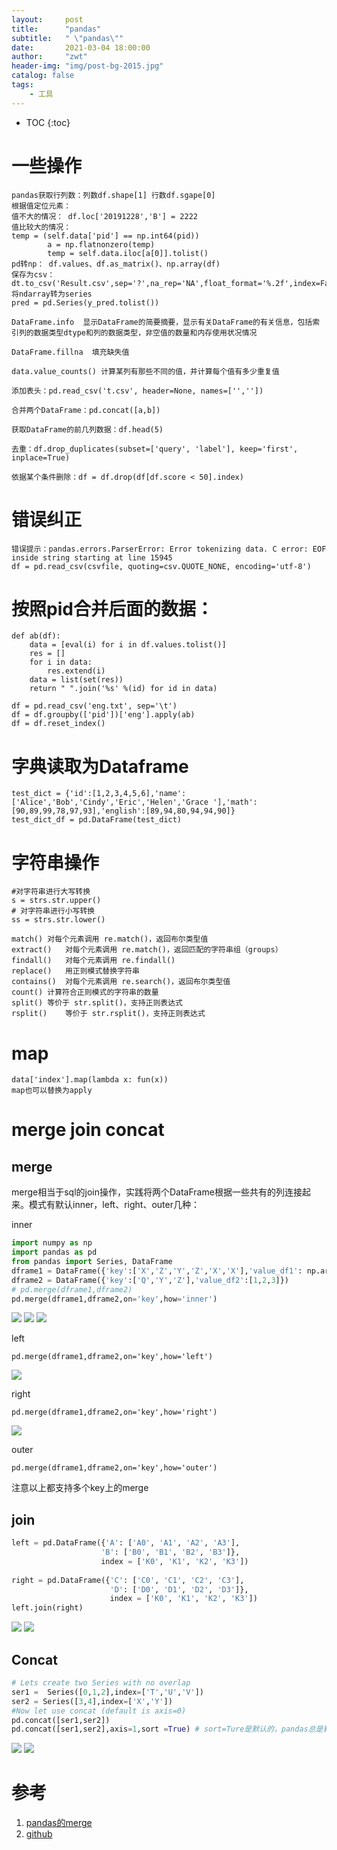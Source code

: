 ```yaml
---
layout:     post
title:      "pandas"
subtitle:   " \"pandas\""
date:       2021-03-04 18:00:00
author:     "zwt"
header-img: "img/post-bg-2015.jpg"
catalog: false
tags:
    - 工具
---
```

* TOC
{:toc}

# 一些操作
```
pandas获取行列数：列数df.shape[1] 行数df.sgape[0]
根据值定位元素：
值不大的情况： df.loc['20191228','B'] = 2222
值比较大的情况：
temp = (self.data['pid'] == np.int64(pid))
        a = np.flatnonzero(temp)
        temp = self.data.iloc[a[0]].tolist()
pd转np： df.values、df.as_matrix()、np.array(df)
保存为csv：dt.to_csv('Result.csv',sep='?',na_rep='NA',float_format='%.2f',index=False)
将ndarray转为series
pred = pd.Series(y_pred.tolist())

DataFrame.info  显示DataFrame的简要摘要，显示有关DataFrame的有关信息，包括索引列的数据类型dtype和列的数据类型，非空值的数量和内存使用状况情况

DataFrame.fillna  填充缺失值

data.value_counts() 计算某列有那些不同的值，并计算每个值有多少重复值

添加表头：pd.read_csv('t.csv', header=None, names=['',''])

合并两个DataFrame：pd.concat([a,b])

获取DataFrame的前几列数据：df.head(5)

去重：df.drop_duplicates(subset=['query', 'label'], keep='first', inplace=True)

依据某个条件删除：df = df.drop(df[df.score < 50].index)
```

# 错误纠正
```
错误提示：pandas.errors.ParserError: Error tokenizing data. C error: EOF inside string starting at line 15945
df = pd.read_csv(csvfile, quoting=csv.QUOTE_NONE, encoding='utf-8')
```

# 按照pid合并后面的数据：
```
def ab(df):
    data = [eval(i) for i in df.values.tolist()]
    res = []
    for i in data:
        res.extend(i)
    data = list(set(res))
    return " ".join('%s' %(id) for id in data)

df = pd.read_csv('eng.txt', sep='\t')
df = df.groupby(['pid'])['eng'].apply(ab)
df = df.reset_index()
```
# 字典读取为Dataframe

```
test_dict = {'id':[1,2,3,4,5,6],'name':['Alice','Bob','Cindy','Eric','Helen','Grace '],'math':[90,89,99,78,97,93],'english':[89,94,80,94,94,90]}
test_dict_df = pd.DataFrame(test_dict)
```

# 字符串操作
```
#对字符串进⾏⼤写转换
s = strs.str.upper()
# 对字符串进⾏⼩写转换
ss = strs.str.lower()

match()	对每个元素调用 re.match()，返回布尔类型值
extract()	对每个元素调用 re.match()，返回匹配的字符串组（groups）
findall()	对每个元素调用 re.findall()
replace()	用正则模式替换字符串
contains()	对每个元素调用 re.search()，返回布尔类型值
count()	计算符合正则模式的字符串的数量
split()	等价于 str.split()，支持正则表达式
rsplit()	等价于 str.rsplit()，支持正则表达式
```
# map

```
data['index'].map(lambda x: fun(x))
map也可以替换为apply
```

# merge join concat

## merge
merge相当于sql的join操作，实践将两个DataFrame根据一些共有的列连接起来。模式有默认inner，left、right、outer几种：

inner
```python
import numpy as np
import pandas as pd
from pandas import Series, DataFrame
dframe1 = DataFrame({'key':['X','Z','Y','Z','X','X'],'value_df1': np.arange(6)})
dframe2 = DataFrame({'key':['Q','Y','Z'],'value_df2':[1,2,3]})
# pd.merge(dframe1,dframe2)
pd.merge(dframe1,dframe2,on='key',how='inner')
```
![](https://zwt0204.github.io//img/merge1.png)
![](https://zwt0204.github.io//img/merge2.png)
![](https://zwt0204.github.io//img/merge3.png)

left
```
pd.merge(dframe1,dframe2,on='key',how='left')
```
![](https://zwt0204.github.io//img/merge4.png)

right
```
pd.merge(dframe1,dframe2,on='key',how='right')
```
![](https://zwt0204.github.io//img/merge5.png)

outer
```
pd.merge(dframe1,dframe2,on='key',how='outer')
```
注意以上都支持多个key上的merge

## join
```python
left = pd.DataFrame({'A': ['A0', 'A1', 'A2', 'A3'], 
                    'B': ['B0', 'B1', 'B2', 'B3']}, 
                    index = ['K0', 'K1', 'K2', 'K3']) 
  
right = pd.DataFrame({'C': ['C0', 'C1', 'C2', 'C3'], 
                      'D': ['D0', 'D1', 'D2', 'D3']}, 
                      index = ['K0', 'K1', 'K2', 'K3']) 
left.join(right)
```
![](https://zwt0204.github.io//img/join1.png)
![](https://zwt0204.github.io//img/join2.png)

## Concat

```python
# Lets create two Series with no overlap
ser1 =  Series([0,1,2],index=['T','U','V'])
ser2 = Series([3,4],index=['X','Y'])
#Now let use concat (default is axis=0)
pd.concat([ser1,ser2])
pd.concat([ser1,ser2],axis=1,sort =True) # sort=Ture是默认的，pandas总是默认index排序
```
![](https://zwt0204.github.io//img/concat1.png)
![](https://zwt0204.github.io//img/concat2.png)

# 参考
1. [pandas的merge](https://segmentfault.com/a/1190000018537597)
2. [github](https://github.com/yaozeliang/pandas_share)
